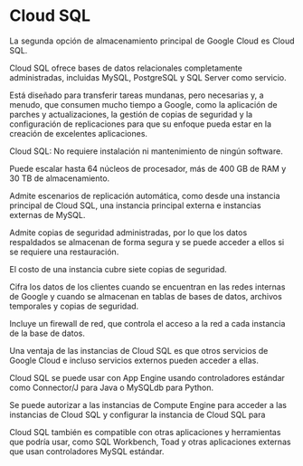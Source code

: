 # Cloud SQL

<p  align="justify">
La segunda opción de almacenamiento principal de Google Cloud es Cloud SQL.

Cloud SQL ofrece bases de datos relacionales completamente administradas, incluidas MySQL, PostgreSQL y SQL Server como servicio.

Está diseñado para transferir tareas mundanas, pero necesarias y, a menudo, que consumen mucho tiempo a Google, como la aplicación de parches y actualizaciones, la gestión de copias de seguridad y la configuración de replicaciones para que su enfoque pueda estar en la creación de excelentes aplicaciones.

Cloud SQL: No requiere instalación ni mantenimiento de ningún software.

Puede escalar hasta 64 núcleos de procesador, más de 400 GB de RAM y 30 TB de almacenamiento.

Admite escenarios de replicación automática, como desde una instancia principal de Cloud SQL, una instancia principal externa e instancias externas de MySQL.

Admite copias de seguridad administradas, por lo que los datos respaldados se almacenan de forma segura y se puede acceder a ellos si se requiere una restauración.

El costo de una instancia cubre siete copias de seguridad.

Cifra los datos de los clientes cuando se encuentran en las redes internas de Google y cuando se almacenan en tablas de bases de datos, archivos temporales y copias de seguridad.

Incluye un firewall de red, que controla el acceso a la red a cada instancia de la base de datos.

Una ventaja de las instancias de Cloud SQL es que otros servicios de Google Cloud e incluso servicios externos pueden acceder a ellas.

Cloud SQL se puede usar con App Engine usando controladores estándar como Connector/J para Java o MySQLdb para Python.

Se puede autorizar a las instancias de Compute Engine para acceder a las instancias de Cloud SQL y configurar la instancia de Cloud SQL para 

Cloud SQL también es compatible con otras aplicaciones y herramientas que podría usar, como SQL Workbench, Toad y otras aplicaciones externas que usan controladores MySQL estándar.
</p>